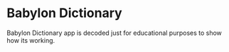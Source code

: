 # Babylon Dictionary
Babylon Dictionary app is decoded just for educational purposes to show how its working.

